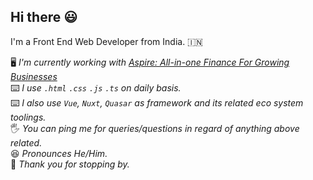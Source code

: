 ## Hi there :smiley:

I'm a Front End Web Developer from India. :india:

🖥️ *I'm currently working with <a href="https://aspireapp.com/" target="_blank" rel="noopener noreferrer nofollow">Aspire: All-in-one Finance For Growing Businesses</a>*  
⌨️ *I use `.html` `.css` `.js` `.ts` on daily basis.*  
⌨️ *I also use `Vue`, `Nuxt`, `Quasar` as framework and its related eco system toolings.*  
🖐️ *You can ping me for queries/questions in regard of anything above related.*  
😆 *Pronounces He/Him.*  
🙏 *Thank you for stopping by.*  


<!--
**tusharkgeospoc/tusharkgeospoc** is a ✨ _special_ ✨ repository because its `README.md` (this file) appears on your GitHub profile.

Here are some ideas to get you started:

- 🔭 I’m currently working on ...
- 🌱 I’m currently learning ...
- 👯 I’m looking to collaborate on ...
- 🤔 I’m looking for help with ...
- 💬 Ask me about ...
- 📫 How to reach me: ...
- 😄 Pronouns: ...
- ⚡ Fun fact: ...
-->

